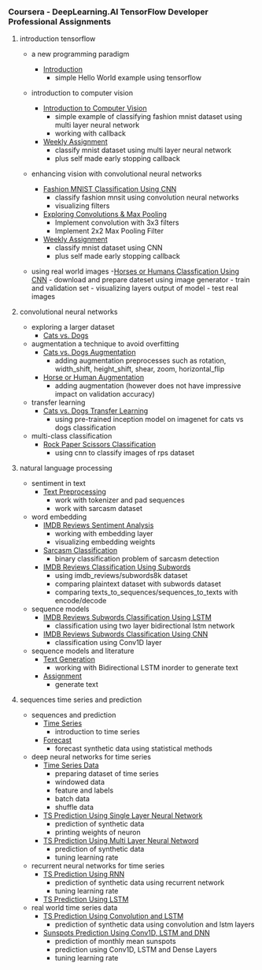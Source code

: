 ### Coursera - DeepLearning.AI TensorFlow Developer Professional Assignments

1. introduction tensorflow
	- a new programming paradigm
		- [Introduction](/house_price_prediction.ipynb)
			- simple Hello World example using tensorflow

	- introduction to computer vision
		- [Introduction to Computer Vision](/fashion_mnist.ipynb)
			- simple example of classifying fashion mnist dataset using multi layer neural network
			- working with callback
		- [Weekly Assignment](/mnist_mlp.ipynb)
			- classify mnist dataset using multi layer neural network
			- plus self made early stopping callback
	- enhancing vision with convolutional neural networks
		- [Fashion MNIST Classification Using CNN](/fashion_convolution.ipynb)
			- classify fashion mnsit using convolution neural networks
			- visualizing filters
		- [Exploring Convolutions & Max Pooling](/convolutions.ipynb)
			- Implement convolution with 3x3 filters
			- Implement 2x2 Max Pooling Filter
		- [Weekly Assignment](/fashion_convolution.ipynb)
			- classify mnist dataset using CNN
			- plus self made early stopping callback
	- using real world images
		-[Horses or Humans Classfication Using CNN](/horse_or_human.ipynb)
			- download and prepare dateset using image generator
			- train and validation set
			- visualizing layers output of model
			- test real images

2. convolutional neural networks
	- exploring a larger dataset
		- [Cats vs. Dogs](/cats_vs_dogs.ipynb)
	- augmentation a technique to avoid overfitting
		- [Cats vs. Dogs Augmentation](/cats_vs_dogs_with_augmentation.ipynb)
			- adding augmentation preprocesses such as rotation, width_shift, height_shift, shear, zoom, horizontal_flip
		- [Horse or Human Augmentation](/horse_or_human_with_augmentation.ipynb)
			- adding augmentation (however does not have impressive impact on validation accuracy)
	- transfer learning
		- [Cats vs. Dogs Transfer Learning](/transfer_learning.ipynb)
			- using pre-trained inception model on imagenet for cats vs dogs classification
	- multi-class classification
		- [Rock Paper Scissors Classification](/rock_paper_scissors_cnn.ipynb)
			- using cnn to classify images of rps dataset

3. natural language processing
	- sentiment in text
		- [Text Preprocessing](/text_processing.ipynb)
			- work with tokenizer and pad sequences
			- work with sarcasm dataset
	- word embedding
		- [IMDB Reviews Sentiment Analysis](/imdb_reviews.ipynb)
			- working with embedding layer
			- visualizing embedding weights
		- [Sarcasm Classification](/sarcasm_classifier.ipynb)
			- binary classification problem of sarcasm detection
		- [IMDB Reviews Classification Using Subwords](/imdb_reviews_subwords.ipynb)
			- using imdb_reviews/subwords8k dataset
			- comparing plaintext dataset with subwords dataset
			- comparing texts_to_sequences/sequences_to_texts with encode/decode
	- sequence models
		- [IMDB Reviews Subwords Classification Using LSTM](/imdb_reviews_subwords_lstm.ipynb)
			- classification using two layer bidirectional lstm network
		- [IMDB Reviews Subwords Classification Using CNN](/imdb_reviews_subwords_cnn.ipynb)
			- classification using Conv1D layer
	- sequence models and literature
		- [Text Generation](/generate_texts.ipynb)
			- working with Bidirectional LSTM inorder to generate text
		- [Assignment](/Copy_of_C3W4_Assignment.ipynb)
			- generate text

4. sequences time series and prediction
	- sequences and prediction
		- [Time Series](/time_series.ipynb)
			- introduction to time series
		- [Forecast](/forecast.ipynb)
			- forecast synthetic data using statistical methods
	- deep neural networks for time series
		- [Time Series Data](/time_series_feature_labels.ipynb)
			- preparing dataset of time series
			- windowed data
			- feature and labels
			- batch data
			- shuffle data
		- [TS Prediction Using Single Layer Neural Network](/time_series_prediction_single_layer.ipynb)
			- prediction of synthetic data
			- printing weights of neuron
		- [TS Prediction Using Multi Layer Neural Netword](/time_series_prediction_multi_layer.ipynb)
			- prediction of synthetic data
			- tuning learning rate
	- recurrent neural networks for time series
		- [TS Prediction Using RNN](/time_series_prediction_rnn.ipynb)
			- prediction of synthetic data using recurrent network
			- tuning learning rate
		- [TS Prediction Using LSTM](/time_series_prediction_lstm.ipynb)
	- real world time series data
		- [TS Prediction Using Convolution and LSTM](/time_series_prediction_conv_lstm.ipynb)
			- prediction of synthetic data using convolution and lstm layers
		- [Sunspots Prediction Using Conv1D, LSTM and DNN](/sunspots_prediction_conv_lstm_dnn.ipynb)
			- prediction of monthly mean sunspots
			- prediction using Conv1D, LSTM and Dense Layers
			- tuning learning rate